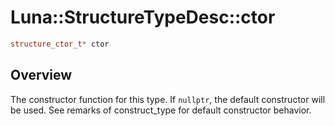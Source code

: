 # Luna::StructureTypeDesc::ctor

```c++
structure_ctor_t* ctor
```

## Overview
The constructor function for this type. If `nullptr`, the default constructor will be used. See remarks of construct_type for default constructor behavior. 

